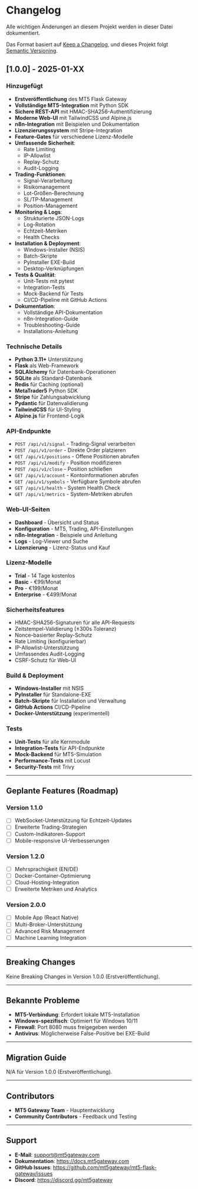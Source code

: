 # Changelog

Alle wichtigen Änderungen an diesem Projekt werden in dieser Datei dokumentiert.

Das Format basiert auf [Keep a Changelog](https://keepachangelog.com/de/1.0.0/),
und dieses Projekt folgt [Semantic Versioning](https://semver.org/spec/v2.0.0.html).

## [1.0.0] - 2025-01-XX

### Hinzugefügt
- **Erstveröffentlichung** des MT5 Flask Gateway
- **Vollständige MT5-Integration** mit Python SDK
- **Sichere REST-API** mit HMAC-SHA256-Authentifizierung
- **Moderne Web-UI** mit TailwindCSS und Alpine.js
- **n8n-Integration** mit Beispielen und Dokumentation
- **Lizenzierungssystem** mit Stripe-Integration
- **Feature-Gates** für verschiedene Lizenz-Modelle
- **Umfassende Sicherheit**:
  - Rate Limiting
  - IP-Allowlist
  - Replay-Schutz
  - Audit-Logging
- **Trading-Funktionen**:
  - Signal-Verarbeitung
  - Risikomanagement
  - Lot-Größen-Berechnung
  - SL/TP-Management
  - Position-Management
- **Monitoring & Logs**:
  - Strukturierte JSON-Logs
  - Log-Rotation
  - Echtzeit-Metriken
  - Health Checks
- **Installation & Deployment**:
  - Windows-Installer (NSIS)
  - Batch-Skripte
  - PyInstaller EXE-Build
  - Desktop-Verknüpfungen
- **Tests & Qualität**:
  - Unit-Tests mit pytest
  - Integration-Tests
  - Mock-Backend für Tests
  - CI/CD-Pipeline mit GitHub Actions
- **Dokumentation**:
  - Vollständige API-Dokumentation
  - n8n-Integration-Guide
  - Troubleshooting-Guide
  - Installations-Anleitung

### Technische Details
- **Python 3.11+** Unterstützung
- **Flask** als Web-Framework
- **SQLAlchemy** für Datenbank-Operationen
- **SQLite** als Standard-Datenbank
- **Redis** für Caching (optional)
- **MetaTrader5** Python SDK
- **Stripe** für Zahlungsabwicklung
- **Pydantic** für Datenvalidierung
- **TailwindCSS** für UI-Styling
- **Alpine.js** für Frontend-Logik

### API-Endpunkte
- `POST /api/v1/signal` - Trading-Signal verarbeiten
- `POST /api/v1/order` - Direkte Order platzieren
- `GET /api/v1/positions` - Offene Positionen abrufen
- `POST /api/v1/modify` - Position modifizieren
- `POST /api/v1/close` - Position schließen
- `GET /api/v1/account` - Kontoinformationen abrufen
- `GET /api/v1/symbols` - Verfügbare Symbole abrufen
- `GET /api/v1/health` - System Health Check
- `GET /api/v1/metrics` - System-Metriken abrufen

### Web-UI-Seiten
- **Dashboard** - Übersicht und Status
- **Konfiguration** - MT5, Trading, API-Einstellungen
- **n8n-Integration** - Beispiele und Anleitung
- **Logs** - Log-Viewer und Suche
- **Lizenzierung** - Lizenz-Status und Kauf

### Lizenz-Modelle
- **Trial** - 14 Tage kostenlos
- **Basic** - €99/Monat
- **Pro** - €199/Monat
- **Enterprise** - €499/Monat

### Sicherheitsfeatures
- HMAC-SHA256-Signaturen für alle API-Requests
- Zeitstempel-Validierung (±300s Toleranz)
- Nonce-basierter Replay-Schutz
- Rate Limiting (konfigurierbar)
- IP-Allowlist-Unterstützung
- Umfassendes Audit-Logging
- CSRF-Schutz für Web-UI

### Build & Deployment
- **Windows-Installer** mit NSIS
- **PyInstaller** für Standalone-EXE
- **Batch-Skripte** für Installation und Verwaltung
- **GitHub Actions** CI/CD-Pipeline
- **Docker-Unterstützung** (experimentell)

### Tests
- **Unit-Tests** für alle Kernmodule
- **Integration-Tests** für API-Endpunkte
- **Mock-Backend** für MT5-Simulation
- **Performance-Tests** mit Locust
- **Security-Tests** mit Trivy

---

## Geplante Features (Roadmap)

### Version 1.1.0
- [ ] WebSocket-Unterstützung für Echtzeit-Updates
- [ ] Erweiterte Trading-Strategien
- [ ] Custom-Indikatoren-Support
- [ ] Mobile-responsive UI-Verbesserungen

### Version 1.2.0
- [ ] Mehrsprachigkeit (EN/DE)
- [ ] Docker-Container-Optimierung
- [ ] Cloud-Hosting-Integration
- [ ] Erweiterte Metriken und Analytics

### Version 2.0.0
- [ ] Mobile App (React Native)
- [ ] Multi-Broker-Unterstützung
- [ ] Advanced Risk Management
- [ ] Machine Learning Integration

---

## Breaking Changes

Keine Breaking Changes in Version 1.0.0 (Erstveröffentlichung).

---

## Bekannte Probleme

- **MT5-Verbindung**: Erfordert lokale MT5-Installation
- **Windows-spezifisch**: Optimiert für Windows 10/11
- **Firewall**: Port 8080 muss freigegeben werden
- **Antivirus**: Möglicherweise False-Positive bei EXE-Build

---

## Migration Guide

N/A für Version 1.0.0 (Erstveröffentlichung).

---

## Contributors

- **MT5 Gateway Team** - Hauptentwicklung
- **Community Contributors** - Feedback und Testing

---

## Support

- **E-Mail**: support@mt5gateway.com
- **Dokumentation**: https://docs.mt5gateway.com
- **GitHub Issues**: https://github.com/mt5gateway/mt5-flask-gateway/issues
- **Discord**: https://discord.gg/mt5gateway
